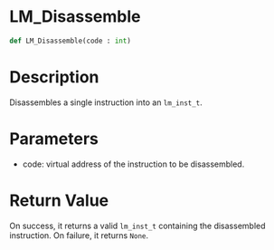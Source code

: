 # LM_Disassemble

```python
def LM_Disassemble(code : int)
```

# Description

Disassembles a single instruction into an `lm_inst_t`.

# Parameters

- code: virtual address of the instruction to be disassembled.

# Return Value

On success, it returns a valid `lm_inst_t` containing the disassembled instruction. On failure, it returns `None`.

